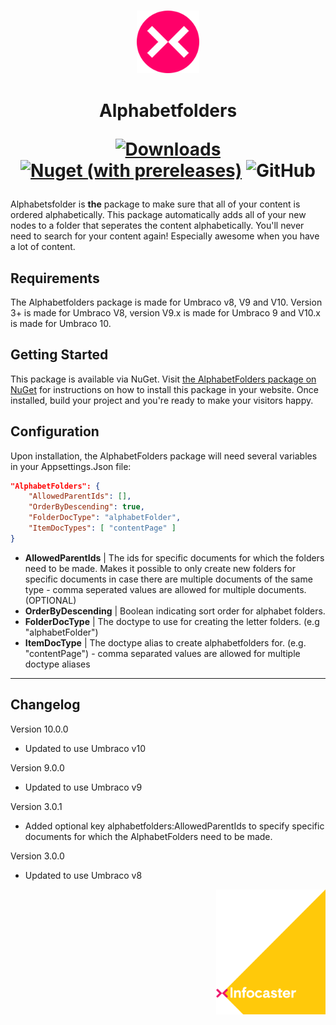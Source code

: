 <h3 align="center">
<img height="100" src="https://raw.githubusercontent.com/Infocaster/.github/main/assets/infocaster_nuget_pink.png">
</h3>

<h1 align="center">
Alphabetfolders


[![Downloads](https://img.shields.io/nuget/dt/Infocaster.Umbraco.AlphabetFolders?color=ffc800)](https://www.nuget.org/packages/Infocaster.Umbraco.AlphabetFolders/)
[![Nuget (with prereleases)](https://img.shields.io/nuget/vpre/Infocaster.Umbraco.AlphabetFolders?color=ff0069)](https://www.nuget.org/packages/Infocaster.Umbraco.AlphabetFolders/)
![GitHub](https://img.shields.io/github/license/Infocaster/AlphabetFolders?color=ffc800)

</h1>

Alphabetsfolder is <b>the</b> package to make sure that all of your content is ordered alphabetically.
This package automatically adds all of your new nodes to a folder that seperates the content alphabetically.
You'll never need to search for your content again! Especially awesome when you have a lot of content.

## Requirements
The Alphabetfolders package is made for Umbraco v8, V9 and V10.
Version 3+ is made for Umbraco V8, version V9.x is made for Umbraco 9 and V10.x is made for Umbraco 10.

## Getting Started
This package is available via NuGet. Visit [the AlphabetFolders package on NuGet](https://www.nuget.org/packages/Infocaster.Umbraco.AlphabetFolders/) for instructions on how to install this package in your website.
Once installed, build your project and you're ready to make your visitors happy.

## Configuration
Upon installation, the AlphabetFolders package will need several variables in your Appsettings.Json file:

```json
"AlphabetFolders": {
    "AllowedParentIds": [],            
    "OrderByDescending": true,         
    "FolderDocType": "alphabetFolder",      
    "ItemDocTypes": [ "contentPage" ]  
}
```

- **AllowedParentIds** | The ids for specific documents for which the folders need to be made. Makes it possible to only create new folders for specific documents in case there are multiple documents of the same type - comma seperated values are allowed for multiple documents. (OPTIONAL)
- **OrderByDescending** | Boolean indicating sort order for alphabet folders.
- **FolderDocType** | The doctype to use for creating the letter folders. (e.g "alphabetFolder")
- **ItemDocType** | The doctype alias to create alphabetfolders for. (e.g. "contentPage") - comma separated values are allowed for multiple doctype aliases 


-----

## Changelog
Version 10.0.0
- Updated to use Umbraco v10

Version 9.0.0
- Updated to use Umbraco v9

Version 3.0.1
- Added optional key alphabetfolders:AllowedParentIds to specify specific documents for which the AlphabetFolders need to be made.

Version 3.0.0
- Updated to use Umbraco v8

<a href="https://infocaster.net">
<img align="right" height="200" src="https://raw.githubusercontent.com/Infocaster/.github/main/assets/Infocaster_Corner.png">
</a>